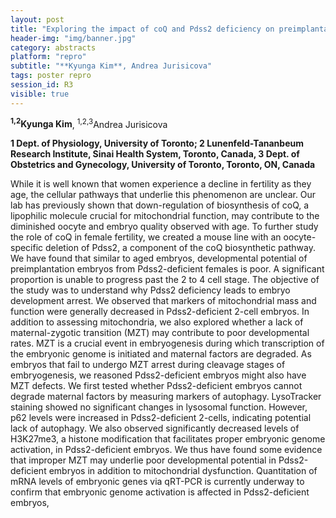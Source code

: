 ```yaml
---
layout: post
title: "Exploring the impact of coQ and Pdss2 deficiency on preimplantation embryo development and maternal-zygotic transition"
header-img: "img/banner.jpg"
category: abstracts
platform: "repro"
subtitle: "**Kyunga Kim**, Andrea Jurisicova"
tags: poster repro
session_id: R3
visible: true
---
```

**<sup>1,2</sup>Kyunga Kim**, <sup>1,2,3</sup>Andrea Jurisicova

__1 Dept. of Physiology, University of Toronto; 2 Lunenfeld-Tananbeum Research Institute, Sinai Health System, Toronto, Canada, 3 Dept. of Obstetrics and Gynecology, University of Toronto, Toronto, ON, Canada__

While it is well known that women experience a decline in fertility as they age, the cellular pathways that underlie this phenomenon are unclear. Our lab has previously shown that down-regulation of biosynthesis of coQ, a lipophilic molecule crucial for mitochondrial function, may contribute to the diminished oocyte and embryo quality observed with age. To further study the role of coQ in female fertility, we created a mouse line with an oocyte-specific deletion of Pdss2, a component of the coQ biosynthetic pathway. We have found that similar to aged embryos, developmental potential of preimplantation embryos from Pdss2-deficient females is poor. A significant proportion is unable to progress past the 2 to 4 cell stage. The objective of the study was to understand why Pdss2 deficiency leads to embryo development arrest. We observed that markers of mitochondrial mass and function were generally decreased in Pdss2-deficient 2-cell embryos. In addition to assessing mitochondria, we also explored whether a lack of maternal-zygotic transition (MZT) may contribute to poor developmental rates. MZT is a crucial event in embryogenesis during which transcription of the embryonic genome is initiated and maternal factors are degraded. As embryos that fail to undergo MZT arrest during cleavage stages of embryogenesis, we reasoned Pdss2-deficient embryos might also have MZT defects. We first tested whether Pdss2-deficient embryos cannot degrade maternal factors by measuring markers of autophagy. LysoTracker staining showed no significant changes in lysosomal function. However, p62 levels were increased in Pdss2-deficient 2-cells, indicating potential lack of autophagy. We also observed significantly decreased levels of H3K27me3, a histone modification that facilitates proper embryonic genome activation, in Pdss2-deficient embryos. We thus have found some evidence that improper MZT may underlie poor developmental potential in Pdss2-deficient embryos in addition to mitochondrial dysfunction. Quantitation of mRNA levels of embryonic genes via qRT-PCR is currently underway to confirm that embryonic genome activation is affected in Pdss2-deficient embryos, 